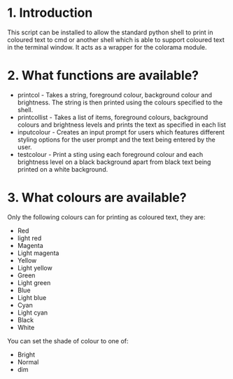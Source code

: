 # 1. Introduction
This script can be installed to allow the standard python shell to print in coloured text to cmd or another shell which
is able to support coloured text in the terminal window. It acts as a wrapper for the colorama module.

# 2. What functions are available?
* printcol - Takes a string, foreground colour, background colour and brightness. The string is then printed using the
colours specified to the shell.
* printcollist - Takes a list of items, foreground colours, background colours and brightness levels and prints the text
as specified in each list
* inputcolour - Creates an input prompt for users which features different styling options for the user prompt and the
text being entered by the user.
* testcolour - Print a sting using each foreground colour and each brightness level on a black background apart from black
text being printed on a white background.

# 3. What colours are available?
Only the following colours can for printing as coloured text, they are:
* Red
* light red
* Magenta
* Light magenta
* Yellow
* Light yellow
* Green
* Light green
* Blue
* Light blue
* Cyan
* Light cyan
* Black
* White

You can set the shade of colour to one of:
* Bright
* Normal
* dim
